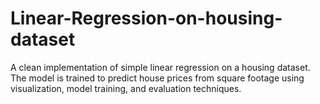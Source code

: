# Linear-Regression-on-housing-dataset
A clean implementation of simple linear regression on a housing dataset. The model is trained to predict house prices from square footage using visualization, model training, and evaluation techniques.
